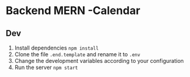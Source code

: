 # Backend MERN -Calendar

## Dev

1. Install dependencies `npm install`
2. Clone the file `.end.template` and rename it to `.env`
3. Change the development variables according to your configuration
4. Run the server `npm start`